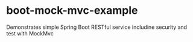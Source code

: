 # boot-mock-mvc-example
Demonstrates simple Spring Boot RESTful service includine security and test with MockMvc
